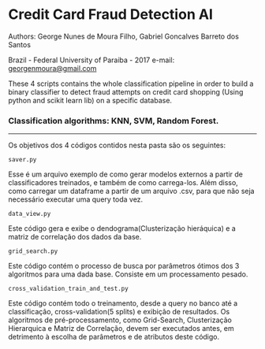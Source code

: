 # Credit Card Fraud Detection AI

Authors: George Nunes de Moura Filho, 
         Gabriel Goncalves Barreto dos Santos

Brazil - Federal University of Paraiba - 2017
e-mail: georgenmoura@gmail.com

These 4 scripts contains the whole classification pipeline in order to build a binary classifier to detect fraud attempts on credit card shopping (Using python and scikit learn lib) on a specific database.

### Classification algorithms: KNN, SVM, Random Forest.

-----------------------------------------------------------------------------

Os objetivos dos 4 códigos contidos nesta pasta são os seguintes:

```
saver.py
```
Esse é um arquivo exemplo de como gerar modelos externos a partir de classificadores treinados, e também de como carrega-los. Além disso, como carregar um dataframe a partir de um arquivo .csv, para que não seja necessário executar uma query toda vez. 

```
data_view.py
```

Este código gera e exibe o dendograma(Clusterização hieráquica) e a matriz de correlação dos dados da base.

```
grid_search.py
```

Este código contém o processo de busca por parâmetros ótimos dos 3 algoritmos para uma dada base. Consiste em um processamento pesado.

```
cross_validation_train_and_test.py
```

Este código contém todo o treinamento, desde a query no banco até a classificação, cross-validation(5 splits) e exibição de resultados. Os algoritmos de pré-processamento, como Grid-Search, Clusterização Hierarquica e Matriz de Correlação, devem ser executados antes, em detrimento à escolha de parâmetros e de atributos deste código.
